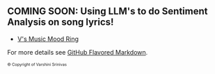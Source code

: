 ## COMING SOON: Using LLM's to do Sentiment Analysis on song lyrics! 

<nav>
    <ul>
        <li><a href="mood_ring.html">V's Music Mood Ring</a></li>
        <!-- Other links -->
    </ul>
</nav>


For more details see [GitHub Flavored Markdown](https://guides.github.com/features/mastering-markdown/).


<p style="font-size:9px"> © Copyright of Varshini Srinivas </p>
